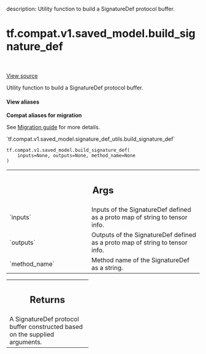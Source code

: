 description: Utility function to build a SignatureDef protocol buffer.

<div itemscope itemtype="http://developers.google.com/ReferenceObject">
<meta itemprop="name" content="tf.compat.v1.saved_model.build_signature_def" />
<meta itemprop="path" content="Stable" />
</div>

# tf.compat.v1.saved_model.build_signature_def

<!-- Insert buttons and diff -->

<table class="tfo-notebook-buttons tfo-api nocontent" align="left">

</table>

<a target="_blank" class="external" href="/code/stable/tensorflow/python/saved_model/signature_def_utils_impl.py">View source</a>



Utility function to build a SignatureDef protocol buffer.

<section class="expandable">
  <h4 class="showalways">View aliases</h4>
  <p>
<b>Compat aliases for migration</b>
<p>See
<a href="https://www.tensorflow.org/guide/migrate">Migration guide</a> for
more details.</p>
<p>`tf.compat.v1.saved_model.signature_def_utils.build_signature_def`</p>
</p>
</section>

<pre class="devsite-click-to-copy prettyprint lang-py tfo-signature-link">
<code>tf.compat.v1.saved_model.build_signature_def(
    inputs=None, outputs=None, method_name=None
)
</code></pre>



<!-- Placeholder for "Used in" -->


<!-- Tabular view -->
 <table class="responsive fixed orange">
<colgroup><col width="214px"><col></colgroup>
<tr><th colspan="2"><h2 class="add-link">Args</h2></th></tr>

<tr>
<td>
`inputs`
</td>
<td>
Inputs of the SignatureDef defined as a proto map of string to
tensor info.
</td>
</tr><tr>
<td>
`outputs`
</td>
<td>
Outputs of the SignatureDef defined as a proto map of string to
tensor info.
</td>
</tr><tr>
<td>
`method_name`
</td>
<td>
Method name of the SignatureDef as a string.
</td>
</tr>
</table>



<!-- Tabular view -->
 <table class="responsive fixed orange">
<colgroup><col width="214px"><col></colgroup>
<tr><th colspan="2"><h2 class="add-link">Returns</h2></th></tr>
<tr class="alt">
<td colspan="2">
A SignatureDef protocol buffer constructed based on the supplied arguments.
</td>
</tr>

</table>

